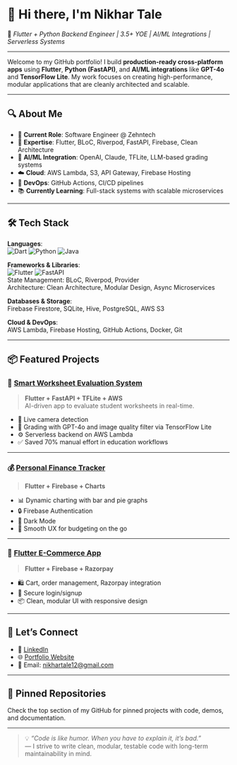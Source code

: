 # 👋 Hi there, I'm **Nikhar Tale**  
🚀 *Flutter + Python Backend Engineer | 3.5+ YOE | AI/ML Integrations | Serverless Systems*

---

Welcome to my GitHub portfolio! I build **production-ready cross-platform apps** using **Flutter**, **Python (FastAPI)**, and **AI/ML integrations** like **GPT-4o** and **TensorFlow Lite**. My work focuses on creating high-performance, modular applications that are cleanly architected and scalable.

---

## 🔍 About Me

- 💼 **Current Role**: Software Engineer @ Zehntech  
- 🧠 **Expertise**: Flutter, BLoC, Riverpod, FastAPI, Firebase, Clean Architecture  
- 🤖 **AI/ML Integration**: OpenAI, Claude, TFLite, LLM-based grading systems  
- ☁️ **Cloud**: AWS Lambda, S3, API Gateway, Firebase Hosting  
- 🔧 **DevOps**: GitHub Actions, CI/CD pipelines  
- 📚 **Currently Learning**: Full-stack systems with scalable microservices  

---

## 🛠 Tech Stack

**Languages**:  
![Dart](https://img.shields.io/badge/-Dart-blue?logo=dart) ![Python](https://img.shields.io/badge/-Python-yellow?logo=python) ![Java](https://img.shields.io/badge/-Java-orange?logo=java)

**Frameworks & Libraries**:  
![Flutter](https://img.shields.io/badge/-Flutter-blue?logo=flutter) ![FastAPI](https://img.shields.io/badge/-FastAPI-teal?logo=fastapi)  
State Management: BLoC, Riverpod, Provider  
Architecture: Clean Architecture, Modular Design, Async Microservices

**Databases & Storage**:  
Firebase Firestore, SQLite, Hive, PostgreSQL, AWS S3

**Cloud & DevOps**:  
AWS Lambda, Firebase Hosting, GitHub Actions, Docker, Git

---

## 📦 Featured Projects

### 📱 [Smart Worksheet Evaluation System](https://github.com/nikhartale/smart-worksheet-evaluation)  
> **Flutter + FastAPI + TFLite + AWS**  
AI-driven app to evaluate student worksheets in real-time.  
- 📸 Live camera detection  
- 🧠 Grading with GPT-4o and image quality filter via TensorFlow Lite  
- ⚙️ Serverless backend on AWS Lambda  
- ✅ Saved 70% manual effort in education workflows  

---

### 💰 [Personal Finance Tracker](https://github.com/nikhartale/personal-finance-tracker)  
> **Flutter + Firebase + Charts**  
- 📊 Dynamic charting with bar and pie graphs  
- 🔒 Firebase Authentication  
- 🌙 Dark Mode  
- 📱 Smooth UX for budgeting on the go

---

### 🛒 [Flutter E-Commerce App](https://github.com/nikhartale/flutter-ecommerce-app)  
> **Flutter + Firebase + Razorpay**  
- 🛍️ Cart, order management, Razorpay integration  
- 🔐 Secure login/signup  
- 📦 Clean, modular UI with responsive design

---

## 📣 Let’s Connect

- 🔗 [LinkedIn](https://www.linkedin.com/in/nikhar-tale-3359b41a2/)  
- 🌐 [Portfolio Website](https://nikhar-tale.github.io)  
- 📧 Email: [nikhartale12@gmail.com](mailto:nikhartale12@gmail.com)  
<!-- Optionally add: - 📄 [Resume (PDF)](https://your-hosted-resume.com) -->

---

## 📌 Pinned Repositories  
Check the top section of my GitHub for pinned projects with code, demos, and documentation.

---

> 💡 *“Code is like humor. When you have to explain it, it’s bad.”*  
> — I strive to write clean, modular, testable code with long-term maintainability in mind.
